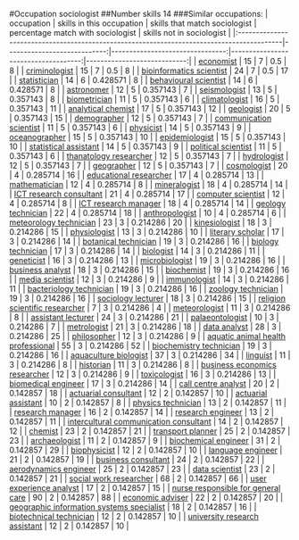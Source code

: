#Occupation sociologist
##Number skills 14
###Similar occupations:
| occupation                                                                                |   skills in this occupation |   skills that match sociologist |   percentage match with sociologist |   skills not in sociologist |
|:------------------------------------------------------------------------------------------|----------------------------:|--------------------------------:|------------------------------------:|----------------------------:|
| [economist](economist.md)                                                                 |                          15 |                               7 |                            0.5      |                           8 |
| [criminologist](criminologist.md)                                                         |                          15 |                               7 |                            0.5      |                           8 |
| [bioinformatics scientist](bioinformatics_scientist.md)                                   |                          24 |                               7 |                            0.5      |                          17 |
| [statistician](statistician.md)                                                           |                          14 |                               6 |                            0.428571 |                           8 |
| [behavioural scientist](behavioural_scientist.md)                                         |                          14 |                               6 |                            0.428571 |                           8 |
| [astronomer](astronomer.md)                                                               |                          12 |                               5 |                            0.357143 |                           7 |
| [seismologist](seismologist.md)                                                           |                          13 |                               5 |                            0.357143 |                           8 |
| [biometrician](biometrician.md)                                                           |                          11 |                               5 |                            0.357143 |                           6 |
| [climatologist](climatologist.md)                                                         |                          16 |                               5 |                            0.357143 |                          11 |
| [analytical chemist](analytical_chemist.md)                                               |                          17 |                               5 |                            0.357143 |                          12 |
| [geologist](geologist.md)                                                                 |                          20 |                               5 |                            0.357143 |                          15 |
| [demographer](demographer.md)                                                             |                          12 |                               5 |                            0.357143 |                           7 |
| [communication scientist](communication_scientist.md)                                     |                          11 |                               5 |                            0.357143 |                           6 |
| [physicist](physicist.md)                                                                 |                          14 |                               5 |                            0.357143 |                           9 |
| [oceanographer](oceanographer.md)                                                         |                          15 |                               5 |                            0.357143 |                          10 |
| [epidemiologist](epidemiologist.md)                                                       |                          15 |                               5 |                            0.357143 |                          10 |
| [statistical assistant](statistical_assistant.md)                                         |                          14 |                               5 |                            0.357143 |                           9 |
| [political scientist](political_scientist.md)                                             |                          11 |                               5 |                            0.357143 |                           6 |
| [thanatology researcher](thanatology_researcher.md)                                       |                          12 |                               5 |                            0.357143 |                           7 |
| [hydrologist](hydrologist.md)                                                             |                          12 |                               5 |                            0.357143 |                           7 |
| [geographer](geographer.md)                                                               |                          12 |                               5 |                            0.357143 |                           7 |
| [cosmologist](cosmologist.md)                                                             |                          20 |                               4 |                            0.285714 |                          16 |
| [educational researcher](educational_researcher.md)                                       |                          17 |                               4 |                            0.285714 |                          13 |
| [mathematician](mathematician.md)                                                         |                          12 |                               4 |                            0.285714 |                           8 |
| [mineralogist](mineralogist.md)                                                           |                          18 |                               4 |                            0.285714 |                          14 |
| [ICT research consultant](ICT_research_consultant.md)                                     |                          21 |                               4 |                            0.285714 |                          17 |
| [computer scientist](computer_scientist.md)                                               |                          12 |                               4 |                            0.285714 |                           8 |
| [ICT research manager](ICT_research_manager.md)                                           |                          18 |                               4 |                            0.285714 |                          14 |
| [geology technician](geology_technician.md)                                               |                          22 |                               4 |                            0.285714 |                          18 |
| [anthropologist](anthropologist.md)                                                       |                          10 |                               4 |                            0.285714 |                           6 |
| [meteorology technician](meteorology_technician.md)                                       |                          23 |                               3 |                            0.214286 |                          20 |
| [kinesiologist](kinesiologist.md)                                                         |                          18 |                               3 |                            0.214286 |                          15 |
| [physiologist](physiologist.md)                                                           |                          13 |                               3 |                            0.214286 |                          10 |
| [literary scholar](literary_scholar.md)                                                   |                          17 |                               3 |                            0.214286 |                          14 |
| [botanical technician](botanical_technician.md)                                           |                          19 |                               3 |                            0.214286 |                          16 |
| [biology technician](biology_technician.md)                                               |                          17 |                               3 |                            0.214286 |                          14 |
| [biologist](biologist.md)                                                                 |                          14 |                               3 |                            0.214286 |                          11 |
| [geneticist](geneticist.md)                                                               |                          16 |                               3 |                            0.214286 |                          13 |
| [microbiologist](microbiologist.md)                                                       |                          19 |                               3 |                            0.214286 |                          16 |
| [business analyst](business_analyst.md)                                                   |                          18 |                               3 |                            0.214286 |                          15 |
| [biochemist](biochemist.md)                                                               |                          19 |                               3 |                            0.214286 |                          16 |
| [media scientist](media_scientist.md)                                                     |                          12 |                               3 |                            0.214286 |                           9 |
| [immunologist](immunologist.md)                                                           |                          14 |                               3 |                            0.214286 |                          11 |
| [bacteriology technician](bacteriology_technician.md)                                     |                          19 |                               3 |                            0.214286 |                          16 |
| [zoology technician](zoology_technician.md)                                               |                          19 |                               3 |                            0.214286 |                          16 |
| [sociology lecturer](sociology_lecturer.md)                                               |                          18 |                               3 |                            0.214286 |                          15 |
| [religion scientific researcher](religion_scientific_researcher.md)                       |                           7 |                               3 |                            0.214286 |                           4 |
| [meteorologist](meteorologist.md)                                                         |                          11 |                               3 |                            0.214286 |                           8 |
| [assistant lecturer](assistant_lecturer.md)                                               |                          24 |                               3 |                            0.214286 |                          21 |
| [palaeontologist](palaeontologist.md)                                                     |                          10 |                               3 |                            0.214286 |                           7 |
| [metrologist](metrologist.md)                                                             |                          21 |                               3 |                            0.214286 |                          18 |
| [data analyst](data_analyst.md)                                                           |                          28 |                               3 |                            0.214286 |                          25 |
| [philosopher](philosopher.md)                                                             |                          12 |                               3 |                            0.214286 |                           9 |
| [aquatic animal health professional](aquatic_animal_health_professional.md)               |                          55 |                               3 |                            0.214286 |                          52 |
| [biochemistry technician](biochemistry_technician.md)                                     |                          19 |                               3 |                            0.214286 |                          16 |
| [aquaculture biologist](aquaculture_biologist.md)                                         |                          37 |                               3 |                            0.214286 |                          34 |
| [linguist](linguist.md)                                                                   |                          11 |                               3 |                            0.214286 |                           8 |
| [historian](historian.md)                                                                 |                          11 |                               3 |                            0.214286 |                           8 |
| [business economics researcher](business_economics_researcher.md)                         |                          12 |                               3 |                            0.214286 |                           9 |
| [toxicologist](toxicologist.md)                                                           |                          16 |                               3 |                            0.214286 |                          13 |
| [biomedical engineer](biomedical_engineer.md)                                             |                          17 |                               3 |                            0.214286 |                          14 |
| [call centre analyst](call_centre_analyst.md)                                             |                          20 |                               2 |                            0.142857 |                          18 |
| [actuarial consultant](actuarial_consultant.md)                                           |                          12 |                               2 |                            0.142857 |                          10 |
| [actuarial assistant](actuarial_assistant.md)                                             |                          10 |                               2 |                            0.142857 |                           8 |
| [physics technician](physics_technician.md)                                               |                          13 |                               2 |                            0.142857 |                          11 |
| [research manager](research_manager.md)                                                   |                          16 |                               2 |                            0.142857 |                          14 |
| [research engineer](research_engineer.md)                                                 |                          13 |                               2 |                            0.142857 |                          11 |
| [intercultural communication consultant](intercultural_communication_consultant.md)       |                          14 |                               2 |                            0.142857 |                          12 |
| [chemist](chemist.md)                                                                     |                          23 |                               2 |                            0.142857 |                          21 |
| [transport planner](transport_planner.md)                                                 |                          25 |                               2 |                            0.142857 |                          23 |
| [archaeologist](archaeologist.md)                                                         |                          11 |                               2 |                            0.142857 |                           9 |
| [biochemical engineer](biochemical_engineer.md)                                           |                          31 |                               2 |                            0.142857 |                          29 |
| [biophysicist](biophysicist.md)                                                           |                          12 |                               2 |                            0.142857 |                          10 |
| [language engineer](language_engineer.md)                                                 |                          21 |                               2 |                            0.142857 |                          19 |
| [business consultant](business_consultant.md)                                             |                          24 |                               2 |                            0.142857 |                          22 |
| [aerodynamics engineer](aerodynamics_engineer.md)                                         |                          25 |                               2 |                            0.142857 |                          23 |
| [data scientist](data_scientist.md)                                                       |                          23 |                               2 |                            0.142857 |                          21 |
| [social work researcher](social_work_researcher.md)                                       |                          68 |                               2 |                            0.142857 |                          66 |
| [user experience analyst](user_experience_analyst.md)                                     |                          17 |                               2 |                            0.142857 |                          15 |
| [nurse responsible for general care](nurse_responsible_for_general_care.md)               |                          90 |                               2 |                            0.142857 |                          88 |
| [economic adviser](economic_adviser.md)                                                   |                          22 |                               2 |                            0.142857 |                          20 |
| [geographic information systems specialist](geographic_information_systems_specialist.md) |                          18 |                               2 |                            0.142857 |                          16 |
| [biotechnical technician](biotechnical_technician.md)                                     |                          12 |                               2 |                            0.142857 |                          10 |
| [university research assistant](university_research_assistant.md)                         |                          12 |                               2 |                            0.142857 |                          10 |
